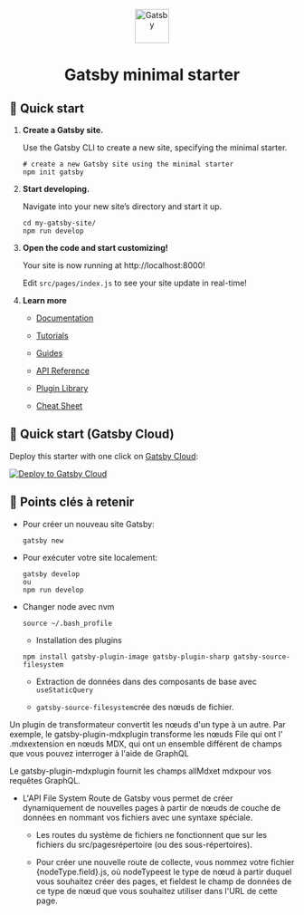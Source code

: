 <p align="center">
  <a href="https://www.gatsbyjs.com/?utm_source=starter&utm_medium=readme&utm_campaign=minimal-starter">
    <img alt="Gatsby" src="https://www.gatsbyjs.com/Gatsby-Monogram.svg" width="60" />
  </a>
</p>
<h1 align="center">
  Gatsby minimal starter
</h1>

## 🚀 Quick start

1.  **Create a Gatsby site.**

    Use the Gatsby CLI to create a new site, specifying the minimal starter.

    ```shell
    # create a new Gatsby site using the minimal starter
    npm init gatsby
    ```

2.  **Start developing.**

    Navigate into your new site’s directory and start it up.

    ```shell
    cd my-gatsby-site/
    npm run develop
    ```

3.  **Open the code and start customizing!**

    Your site is now running at http://localhost:8000!

    Edit `src/pages/index.js` to see your site update in real-time!

4.  **Learn more**

    - [Documentation](https://www.gatsbyjs.com/docs/?utm_source=starter&utm_medium=readme&utm_campaign=minimal-starter)

    - [Tutorials](https://www.gatsbyjs.com/tutorial/?utm_source=starter&utm_medium=readme&utm_campaign=minimal-starter)

    - [Guides](https://www.gatsbyjs.com/tutorial/?utm_source=starter&utm_medium=readme&utm_campaign=minimal-starter)

    - [API Reference](https://www.gatsbyjs.com/docs/api-reference/?utm_source=starter&utm_medium=readme&utm_campaign=minimal-starter)

    - [Plugin Library](https://www.gatsbyjs.com/plugins?utm_source=starter&utm_medium=readme&utm_campaign=minimal-starter)

    - [Cheat Sheet](https://www.gatsbyjs.com/docs/cheat-sheet/?utm_source=starter&utm_medium=readme&utm_campaign=minimal-starter)

## 🚀 Quick start (Gatsby Cloud)

Deploy this starter with one click on [Gatsby Cloud](https://www.gatsbyjs.com/cloud/):

[<img src="https://www.gatsbyjs.com/deploynow.svg" alt="Deploy to Gatsby Cloud">](https://www.gatsbyjs.com/dashboard/deploynow?url=https://github.com/gatsbyjs/gatsby-starter-minimal)

## 🚀 Points clés à retenir

- Pour créer un nouveau site Gatsby:

  ```shell
  gatsby new
  ```

- Pour exécuter votre site localement:

  ```shell
  gatsby develop
  ou
  npm run develop
  ```

- Changer node avec nvm

  ```shell
  source ~/.bash_profile
  ```

  - Installation des plugins

  ```shell
  npm install gatsby-plugin-image gatsby-plugin-sharp gatsby-source-filesystem
  ```

  - Extraction de données dans des composants de base avec
    `useStaticQuery`

  - `gatsby-source-filesystem`crée des nœuds de fichier.

Un plugin de transformateur convertit les nœuds d'un type à un autre. Par exemple, le gatsby-plugin-mdxplugin transforme les nœuds File qui ont l' .mdxextension en nœuds MDX, qui ont un ensemble différent de champs que vous pouvez interroger à l'aide de GraphQL

Le gatsby-plugin-mdxplugin fournit les champs allMdxet mdxpour vos requêtes GraphQL.

- L'API File System Route de Gatsby vous permet de créer dynamiquement de nouvelles pages à partir de nœuds de couche de données en nommant vos fichiers avec une syntaxe spéciale.

  - Les routes du système de fichiers ne fonctionnent que sur les fichiers du src/pagesrépertoire (ou des sous-répertoires).

  - Pour créer une nouvelle route de collecte, vous nommez votre fichier {nodeType.field}.js, où nodeTypeest le type de nœud à partir duquel vous souhaitez créer des pages, et fieldest le champ de données de ce type de nœud que vous souhaitez utiliser dans l'URL de cette page.
